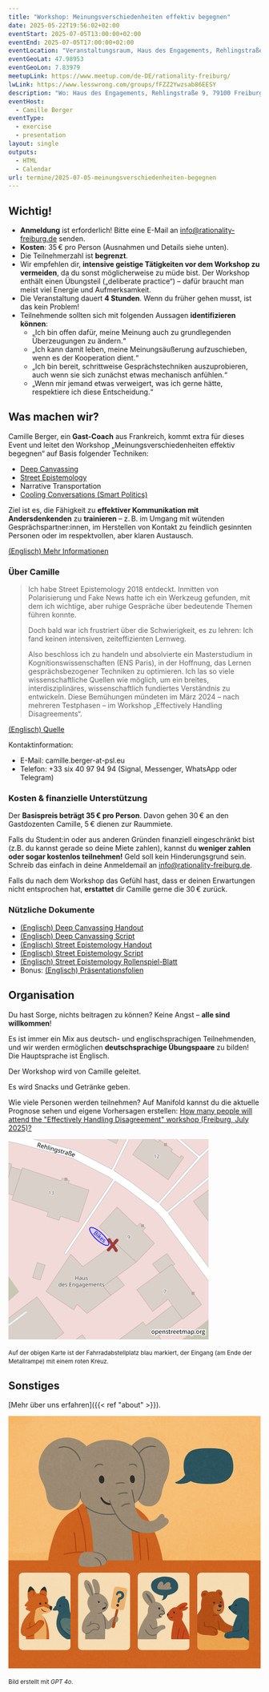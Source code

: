 ```yaml
---
title: "Workshop: Meinungsverschiedenheiten effektiv begegnen"
date: 2025-05-22T19:56:02+02:00
eventStart: 2025-07-05T13:00:00+02:00
eventEnd: 2025-07-05T17:00:00+02:00
eventLocation: "Veranstaltungsraum, Haus des Engagements, Rehlingstraße 9, 79100 Freiburg"
eventGeoLat: 47.98953
eventGeoLon: 7.83979
meetupLink: https://www.meetup.com/de-DE/rationality-freiburg/
lwLink: https://www.lesswrong.com/groups/fFZZ2Ywzsab86EESY
description: "Wo: Haus des Engagements, Rehlingstraße 9, 79100 Freiburg. Wann: Samstag, 5. Juli 2025 um 13:00 Uhr MESZ."
eventHost:
  - Camille Berger
eventType:
  - exercise
  - presentation
layout: single
outputs:
  - HTML
  - Calendar
url: termine/2025-07-05-meinungsverschiedenheiten-begegnen
---
```


## Wichtig!

* **Anmeldung** ist erforderlich! Bitte eine E-Mail an info@rationality-freiburg.de senden.
* **Kosten**: 35 € pro Person (Ausnahmen und Details siehe unten).
* Die Teilnehmerzahl ist **begrenzt**.
* Wir empfehlen dir, **intensive geistige Tätigkeiten vor dem Workshop zu vermeiden**, da du sonst möglicherweise zu müde bist. Der Workshop enthält einen Übungsteil („deliberate practice“) – dafür braucht man meist viel Energie und Aufmerksamkeit.
* Die Veranstaltung dauert **4 Stunden**. Wenn du früher gehen musst, ist das kein Problem!
* Teilnehmende sollten sich mit folgenden Aussagen **identifizieren können**:
  * „Ich bin offen dafür, meine Meinung auch zu grundlegenden Überzeugungen zu ändern.“
  * „Ich kann damit leben, meine Meinungsäußerung aufzuschieben, wenn es der Kooperation dient.“
  * „Ich bin bereit, schrittweise Gesprächstechniken auszuprobieren, auch wenn sie sich zunächst etwas mechanisch anfühlen.“
  * „Wenn mir jemand etwas verweigert, was ich gerne hätte, respektiere ich diese Entscheidung.“

## Was machen wir?

Camille Berger, ein **Gast-Coach** aus Frankreich, kommt extra für dieses Event und leitet den Workshop „Meinungsverschiedenheiten effektiv begegnen“ auf Basis folgender Techniken:

* [Deep Canvassing](https://deepcanvass.org/)
* [Street Epistemology](https://www.streetepistemology.com/)
* Narrative Transportation
* [Cooling Conversations (Smart Politics)](https://www.joinsmart.org/)

Ziel ist es, die Fähigkeit zu **effektiver Kommunikation mit Andersdenkenden** zu **trainieren** – z. B. im Umgang mit wütenden Gesprächspartner\:innen, im Herstellen von Kontakt zu feindlich gesinnten Personen oder im respektvollen, aber klaren Austausch.

[(Englisch) Mehr Informationen](https://www.effectivedisagreement.org/general-5)

### Über Camille

> Ich habe Street Epistemology 2018 entdeckt. Inmitten von Polarisierung und
> Fake News hatte ich ein Werkzeug gefunden, mit dem ich wichtige, aber ruhige
> Gespräche über bedeutende Themen führen konnte.
>
> Doch bald war ich frustriert über die Schwierigkeit, es zu lehren: Ich fand
> keinen intensiven, zeiteffizienten Lernweg.
>
> Also beschloss ich zu handeln und absolvierte ein Masterstudium in
> Kognitionswissenschaften (ENS Paris), in der Hoffnung, das Lernen
> gesprächsbezogener Techniken zu optimieren. Ich las so viele wissenschaftliche
> Quellen wie möglich, um ein breites, interdisziplinäres, wissenschaftlich
> fundiertes Verständnis zu entwickeln. Diese Bemühungen mündeten im März 2024
> – nach mehreren Testphasen – im Workshop „Effectively Handling Disagreements“.

[(Englisch) Quelle](https://www.effectivedisagreement.org/about-5)

Kontaktinformation:
* E-Mail: camille.berger-at-psl.eu
* Telefon: +33 six 40 97 94 94 (Signal, Messenger, WhatsApp oder Telegram)

### Kosten & finanzielle Unterstützung

Der **Basispreis beträgt 35 € pro Person**. Davon gehen 30 € an den Gastdozenten Camille, 5 € dienen zur Raummiete.

Falls du Student\:in oder aus anderen Gründen finanziell eingeschränkt bist (z.B. du kannst gerade so deine Miete zahlen), kannst du **weniger zahlen oder sogar kostenlos teilnehmen!** Geld soll kein Hinderungsgrund sein. Schreib das einfach in deine Anmeldemail an info@rationality-freiburg.de.

Falls du nach dem Workshop das Gefühl hast, dass er deinen Erwartungen nicht entsprochen hat, **erstattet** dir Camille gerne die 30 € zurück.

### Nützliche Dokumente

* [(Englisch) Deep Canvassing Handout](https://drive.google.com/file/d/1HrHsDaUQPKrrVm5umKP7NEbrIelPJuIi/view?usp=sharing)
* [(Englisch) Deep Canvassing Script](https://docs.google.com/document/d/148nhJU2wmXT-xZptDAGE8sNuVfJp5P0J/edit?usp=sharing&ouid=108846325180585995991&rtpof=true&sd=true)
* [(Englisch) Street Epistemology Handout](https://drive.google.com/file/d/1JPnHE51z8IlYVo1njAk3rwZqhfczy-MI/view?usp=sharing)
* [(Englisch) Street Epistemology Script](https://docs.google.com/document/d/1DwFY8Hq3p5W37nnR7kbOORbO0PmGPNp6yPSCbjznoNc/edit?usp=sharing)
* [(Englisch) Street Epistemology Rollenspiel-Blatt](https://docs.google.com/document/d/1m48Vg2Oy8lgVS8kGXnS8q82uA4pwSNuH/edit?usp=sharing&ouid=113012284588112267745&rtpof=true&sd=true)
* Bonus: [(Englisch) Präsentationsfolien](https://docs.google.com/presentation/d/1BC_7P50bPBMDDhDYViUcbKAgOpuLoSrDK32rmlxzWeg/edit?usp=sharing)

## Organisation

Du hast Sorge, nichts beitragen zu können? Keine Angst – **alle sind willkommen**!

Es ist immer ein Mix aus deutsch- und englischsprachigen Teilnehmenden, und wir werden ermöglichen **deutschsprachige Übungspaare** zu bilden! Die Hauptsprache ist Englisch.

Der Workshop wird von Camille geleitet.

Es wird Snacks und Getränke geben.

Wie viele Personen werden teilnehmen? Auf Manifold kannst du die aktuelle
Prognose sehen und eigene Vorhersagen erstellen: [How many people will attend
the "Effectively Handling Disagreement" workshop (Freiburg, July
2025)?](https://manifold.markets/Omar/how-many-people-will-attend-the-eff?r=T21hcg)

![Ort (Veranstaltungsraum, Haus des Engagements)](/images/hde-new-building-2.png)

<small>Auf der obigen Karte ist der Fahrradabstellplatz blau markiert, der Eingang (am Ende der Metallrampe) mit einem roten Kreuz.</small>

## Sonstiges

[Mehr über uns erfahren]({{< ref "about" >}}).

![Verspieltes Bild von ein paar Tieren, die mit Meinungsverschiedenheiten umgehen](cover.png "Verspieltes Bild von ein paar Tieren, die mit Meinungsverschiedenheiten umgehen")

<small>Bild erstellt mit *GPT 4o*.</small>
